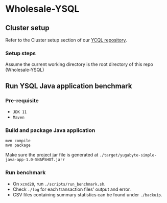 # Wholesale-YSQL

## Cluster setup
Refer to the Cluster setup section of our [YCQL repository](https://github.com/CS4224-CCGWX/Wholesale-YCQL).

### Setup steps
Assume the current working directory is the root directory of this repo (Wholesale-YSQL)


## Run YSQL Java application benchmark
### Pre-requisite
- `JDK 11`
- `Maven`


### Build and package Java application
```
mvn compile
mvn package
```
Make sure the project jar file is generated at `./target/yugabyte-simple-java-app-1.0-SNAPSHOT.jarr`

### Run benchmark
- On `xcnd20`, run `./scripts/run_benchmark.sh`.
- Check `./log` for each transaction files' output and error.
- CSV files containing summary statistics can be found under `./backuip`.
